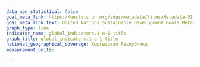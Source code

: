 ```yaml
---
data_non_statistical: false
goal_meta_link: https://unstats.un.org/sdgs/metadata/files/Metadata-01-0A-01.pdf
goal_meta_link_text: United Nations Sustainable Development Goals Metadata (pdf 894kB)
graph_type: line
indicator_name: global_indicators.1-a-1-title
graph_title: global_indicators.1-a-1-title
national_geographical_coverage: Кыргызская Республика
measurement_units: 

---
```

